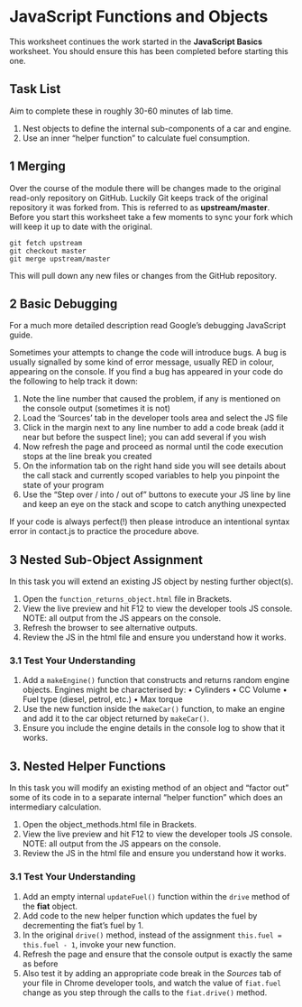 # JavaScript Functions and Objects

This worksheet continues the work started in the **JavaScript Basics** worksheet. You should ensure this has been completed before starting this one.

## Task List
Aim to complete these in roughly 30-60 minutes of lab time.

1. Nest objects to define the internal sub-components of a car and engine.
2. Use an inner “helper function” to calculate fuel consumption.

## 1 Merging 

Over the course of the module there will be changes made to the original read-only repository on GitHub. Luckily Git keeps track of the original repository it was forked from. This is referred to as **upstream/master**. Before you start this worksheet take a few moments to sync your fork which will keep it up to date with the original.
```
git fetch upstream
git checkout master
git merge upstream/master
```
This will pull down any new files or changes from the GitHub repository.

## 2 Basic Debugging

For a much more detailed description read Google’s debugging JavaScript guide.

Sometimes your attempts to change the code will introduce bugs. A bug is usually signalled by some kind of error message, usually RED in colour, appearing on the console. If you find a bug has appeared in your code do the following to help track it down:

1. Note the line number that caused the problem, if any is mentioned on the console output (sometimes it is not)
2. Load the ‘Sources’ tab in the developer tools area and select the JS file
3. Click in the margin next to any line number to add a code break (add it
near but before the suspect line); you can add several if you wish
4. Now refresh the page and proceed as normal until the code execution stops
at the line break you created
5. On the information tab on the right hand side you will see details about
the call stack and currently scoped variables to help you pinpoint the state
of your program
6. Use the “Step over / into / out of” buttons to execute your JS line by line
and keep an eye on the stack and scope to catch anything unexpected

If your code is always perfect(!) then please introduce an intentional syntax
error in contact.js to practice the procedure above.


## 3 Nested Sub-Object Assignment

In this task you will extend an existing JS object by nesting further object(s).

1. Open the `function_returns_object.html` file in Brackets.
2. View the live preview and hit F12 to view the developer tools JS console.
NOTE: all output from the JS appears on the console.
3. Refresh the browser to see alternative outputs.
4. Review the JS in the html file and ensure you understand how it works.

### 3.1 Test Your Understanding

1. Add a `makeEngine()` function that constructs and returns random engine objects. Engines might be characterised by:
• Cylinders
• CC Volume
• Fuel type (diesel, petrol, etc.)
• Max torque
2. Use the new function inside the `makeCar()` function, to make an engine and add it to the car object returned by `makeCar()`.
3. Ensure you include the engine details in the console log to show that it works.

## 3. Nested Helper Functions

In this task you will modify an existing method of an object and “factor out” some of its code in to a separate internal “helper function” which does an intermediary calculation.
1. Open the object_methods.html file in Brackets.
2. View the live preview and hit F12 to view the developer tools JS console.
NOTE: all output from the JS appears on the console.
3. Review the JS in the html file and ensure you understand how it works.

### 3.1 Test Your Understanding

1. Add an empty internal `updateFuel()` function within the `drive` method of the **fiat** object.
2. Add code to the new helper function which updates the fuel by decrementing the fiat’s fuel by 1.
3. In the original `drive()` method, instead of the assignment `this.fuel = this.fuel - 1`, invoke your new function.
4. Refresh the page and ensure that the console output is exactly the same as before
5. Also test it by adding an appropriate code break in the *Sources* tab of your file in Chrome developer tools, and watch the value of `fiat.fuel` change as you step through the calls to the `fiat.drive()` method.
